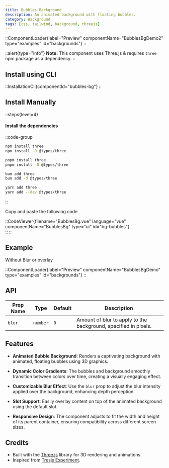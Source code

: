 ```yaml
---
title: Bubbles Background
description: An animated background with floating bubbles.
category: Background
tags: [css, tailwind, background, threejs]
---
```


::ComponentLoader{label="Preview" componentName="BubblesBgDemo2" type="examples" id="backgrounds"}
::

::alert{type="info"}
**Note:** This component uses Three.js & requires `three` npm package as a dependency.
::

## Install using CLI

::InstallationCli{componentId="bubbles-bg"}
::

## Install Manually

::steps{level=4}

#### Install the dependencies

::code-group

```bash [npm]
npm install three
npm install -D @types/three
```

```bash [pnpm]
pnpm install three
pnpm install -D @types/three
```

```bash [bun]
bun add three
bun add -d @types/three
```

```bash [yarn]
yarn add three
yarn add --dev @types/three
```

::

Copy and paste the following code

::CodeViewer{filename="BubblesBg.vue" language="vue" componentName="BubblesBg" type="ui" id="bg-bubbles"}  
::
::

## Example

Without Blur or overlay

::ComponentLoader{label="Preview" componentName="BubblesBgDemo" type="examples" id="backgrounds"}
::

## API

| Prop Name | Type     | Default | Description                                                     |
| --------- | -------- | ------- | --------------------------------------------------------------- |
| `blur`    | `number` | `0`     | Amount of blur to apply to the background, specified in pixels. |

## Features

- **Animated Bubble Background**: Renders a captivating background with animated, floating bubbles using 3D graphics.

- **Dynamic Color Gradients**: The bubbles and background smoothly transition between colors over time, creating a visually engaging effect.

- **Customizable Blur Effect**: Use the `blur` prop to adjust the blur intensity applied over the background, enhancing depth perception.

- **Slot Support**: Easily overlay content on top of the animated background using the default slot.

- **Responsive Design**: The component adjusts to fit the width and height of its parent container, ensuring compatibility across different screen sizes.

## Credits

- Built with the [Three.js](https://threejs.org/) library for 3D rendering and animations.
- Inspired from [Tresjs Experiment](https://lab.tresjs.org/experiments/overlay).

